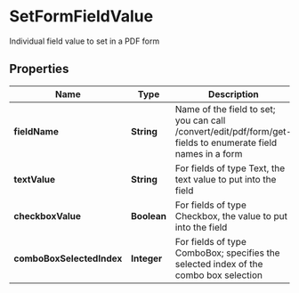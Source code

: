 

# SetFormFieldValue

Individual field value to set in a PDF form
## Properties

Name | Type | Description | Notes
------------ | ------------- | ------------- | -------------
**fieldName** | **String** | Name of the field to set; you can call /convert/edit/pdf/form/get-fields to enumerate field names in a form |  [optional]
**textValue** | **String** | For fields of type Text, the text value to put into the field |  [optional]
**checkboxValue** | **Boolean** | For fields of type Checkbox, the value to put into the field |  [optional]
**comboBoxSelectedIndex** | **Integer** | For fields of type ComboBox; specifies the selected index of the combo box selection |  [optional]



